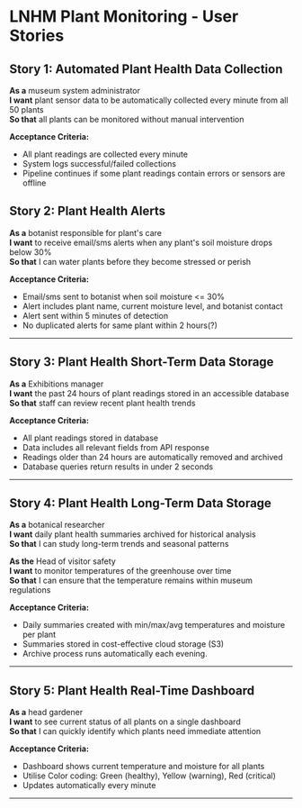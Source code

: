 # LNHM Plant Monitoring - User Stories

## Story 1: Automated Plant Health Data Collection
**As a** museum system administrator  
**I want** plant sensor data to be automatically collected every minute from all 50 plants  
**So that** all plants can be monitored without manual intervention

**Acceptance Criteria:**
- All plant readings are collected every minute
- System logs successful/failed collections
- Pipeline continues if some plant readings contain errors or sensors are offline


## Story 2: Plant Health Alerts
**As a** botanist responsible for plant's care  
**I want** to receive email/sms alerts when any plant's soil moisture drops below 30%  
**So that** I can water plants before they become stressed or perish  

**Acceptance Criteria:**
- Email/sms sent to botanist when soil moisture <= 30%
- Alert includes plant name, current moisture level, and botanist contact
- Alert sent within 5 minutes of detection
- No duplicated alerts for same plant within 2 hours(?)

------

## Story 3: Plant Health Short-Term Data Storage
**As a** Exhibitions manager  
**I want** the past 24 hours of plant readings stored in an accessible database  
**So that** staff can review recent plant health trends   

**Acceptance Criteria:**
- All plant readings stored in database
- Data includes all relevant fields from API response 
- Readings older than 24 hours are automatically removed and archived
- Database queries return results in under 2 seconds
---

## Story 4: Plant Health Long-Term Data Storage
**As a** botanical researcher  
**I want** daily plant health summaries archived for historical analysis  
**So that** I can study long-term trends and seasonal patterns 

**As the** Head of visitor safety  
**I want** to monitor temperatures of the greenhouse over time  
**So that** I can ensure that the temperature remains within museum regulations

**Acceptance Criteria:**
- Daily summaries created with min/max/avg temperatures and moisture per plant
- Summaries stored in cost-effective cloud storage (S3)
- Archive process runs automatically each evening.
---

## Story 5: Plant Health Real-Time Dashboard
**As a** head gardener  
**I want** to see current status of all plants on a single dashboard  
**So that** I can quickly identify which plants need immediate attention  

**Acceptance Criteria:**
- Dashboard shows current temperature and moisture for all plants
- Utilise Color coding: Green (healthy), Yellow (warning), Red (critical)
- Updates automatically every minute

---
